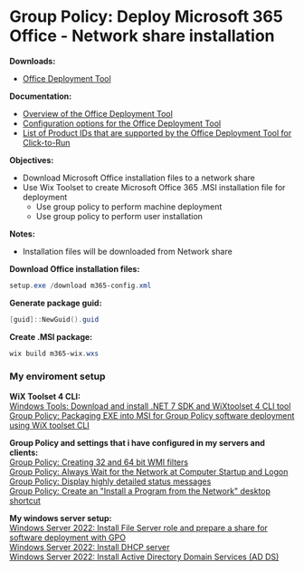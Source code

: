 # Group Policy: Deploy Microsoft 365 Office - Network share installation

<b>Downloads:</b>

* [Office Deployment Tool](https://www.microsoft.com/en-us/download/details.aspx?id=49117)

<b>Documentation:</b>

* [Overview of the Office Deployment Tool](https://learn.microsoft.com/en-us/deployoffice/overview-office-deployment-tool)
* [Configuration options for the Office Deployment Tool](https://learn.microsoft.com/en-us/deployoffice/office-deployment-tool-configuration-options)
* [List of Product IDs that are supported by the Office Deployment Tool for Click-to-Run](https://learn.microsoft.com/en-us/microsoft-365/troubleshoot/installation/product-ids-supported-office-deployment-click-to-run)

<b>Objectives:</b>

* Download Microsoft Office installation files to a network share
* Use Wix Toolset to create Microsoft Office 365 .MSI installation file for deployment
   * Use group policy to perform machine deployment
   * Use group policy to perform user installation

<b>Notes:</b>

* Installation files will be downloaded from Network share

<b>Download Office installation files:</b>

```powershell
setup.exe /download m365-config.xml
```

<b>Generate package guid:</b>
```powershell
[guid]::NewGuid().guid
```

<b>Create .MSI package:</b>

```powershell
wix build m365-wix.wxs
```

### My enviroment setup

<b>WiX Toolset 4 CLI:</b> <br />
[Windows Tools: Download and install .NET 7 SDK and WiXtoolset 4 CLI tool](https://youtu.be/ukrIlmadTjw) <br />
[Group Policy: Packaging EXE into MSI for Group Policy software deployment using WiX toolset CLI](https://youtu.be/pZ42XS2Ucsg) <br />

<b>Group Policy and settings that i have configured in my servers and clients:</b> <br />
[Group Policy: Creating 32 and 64 bit WMI filters](https://youtu.be/ffBIiQaVXGM) <br />
[Group Policy: Always Wait for the Network at Computer Startup and Logon](https://youtu.be/8BF0rU7peNk) <br />
[Group Policy: Display highly detailed status messages](https://youtu.be/2LB51n4O1Lk) <br />
[Group Policy: Create an "Install a Program from the Network" desktop shortcut](https://youtu.be/s_pMiG0F0ho) <br />

<b>My windows server setup:</b> <br />
[Windows Server 2022: Install File Server role and prepare a share for software deployment with GPO](https://youtu.be/jEWSdC2qwyA) <br />
[Windows Server 2022: Install DHCP server](https://youtu.be/8n0MD9stQis) <br />
[Windows Server 2022: Install Active Directory Domain Services (AD DS)](https://youtu.be/1cYewbW3Tl0) <br />
